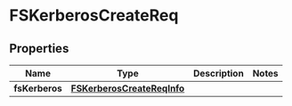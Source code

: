 # FSKerberosCreateReq

## Properties
Name | Type | Description | Notes
------------ | ------------- | ------------- | -------------
**fsKerberos** | [**FSKerberosCreateReqInfo**](FSKerberosCreateReqInfo.md) |  | 
